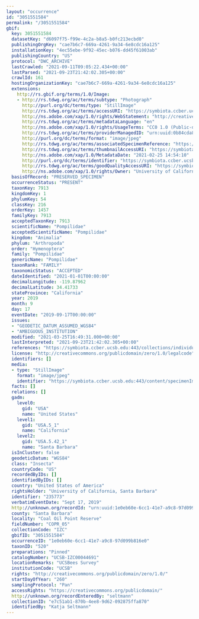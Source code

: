 ```yaml
---
layout: "occurrence"
id: "3051551584"
permalink: "/3051551584"
gbif:
  key: 3051551584
  datasetKey: "d6097f75-f99e-4c2a-b8a5-b0fc213ecbd0"
  publishingOrgKey: "cae7b6c7-669a-4261-9a34-6e8cdc16a125"
  installationKey: "4ec55ebe-9f92-45ec-b076-dd45f61003ab"
  publishingCountry: "US"
  protocol: "DWC_ARCHIVE"
  lastCrawled: "2021-09-11T09:05:22.434+00:00"
  lastParsed: "2021-09-23T21:42:02.305+00:00"
  crawlId: 161
  hostingOrganizationKey: "cae7b6c7-669a-4261-9a34-6e8cdc16a125"
  extensions:
    http://rs.gbif.org/terms/1.0/Image:
    - http://rs.tdwg.org/ac/terms/subtype: "Photograph"
      http://purl.org/dc/terms/type: "StillImage"
      http://rs.tdwg.org/ac/terms/accessURI: "https://symbiota.ccber.ucsb.edu:443/content/specimenImages/UCSB_IZC/UCSB-IZC00044/IMG_1060_1614293650.jpg"
      http://ns.adobe.com/xap/1.0/rights/WebStatement: "http://creativecommons.org/publicdomain/zero/1.0/"
      http://rs.tdwg.org/ac/terms/metadataLanguage: "en"
      http://ns.adobe.com/xap/1.0/rights/UsageTerms: "CC0 1.0 (Public-domain)"
      http://rs.tdwg.org/ac/terms/providerManagedID: "urn:uuid:0b84cda8-d05e-4633-9b37-ed1a685d3e82"
      http://purl.org/dc/terms/format: "image/jpeg"
      http://rs.tdwg.org/ac/terms/associatedSpecimenReference: "https://symbiota.ccber.ucsb.edu:443/collections/individual/index.php?occid=235773"
      http://rs.tdwg.org/ac/terms/thumbnailAccessURI: "https://symbiota.ccber.ucsb.edu:443/content/specimenImages/UCSB_IZC/UCSB-IZC00044/IMG_1060_1614293650_tn.jpg"
      http://ns.adobe.com/xap/1.0/MetadataDate: "2021-02-25 14:54:10"
      http://purl.org/dc/terms/identifier: "https://symbiota.ccber.ucsb.edu:443/content/specimenImages/UCSB_IZC/UCSB-IZC00044/IMG_1060_1614293650.jpg"
      http://rs.tdwg.org/ac/terms/goodQualityAccessURI: "https://symbiota.ccber.ucsb.edu:443/content/specimenImages/UCSB_IZC/UCSB-IZC00044/IMG_1060_1614293650.jpg"
      http://ns.adobe.com/xap/1.0/rights/Owner: "University of California, Santa Barbara"
  basisOfRecord: "PRESERVED_SPECIMEN"
  occurrenceStatus: "PRESENT"
  taxonKey: 7913
  kingdomKey: 1
  phylumKey: 54
  classKey: 216
  orderKey: 1457
  familyKey: 7913
  acceptedTaxonKey: 7913
  scientificName: "Pompilidae"
  acceptedScientificName: "Pompilidae"
  kingdom: "Animalia"
  phylum: "Arthropoda"
  order: "Hymenoptera"
  family: "Pompilidae"
  genericName: "Pompilidae"
  taxonRank: "FAMILY"
  taxonomicStatus: "ACCEPTED"
  dateIdentified: "2021-01-01T00:00:00"
  decimalLongitude: -119.87962
  decimalLatitude: 34.41733
  stateProvince: "California"
  year: 2019
  month: 9
  day: 17
  eventDate: "2019-09-17T00:00:00"
  issues:
  - "GEODETIC_DATUM_ASSUMED_WGS84"
  - "AMBIGUOUS_INSTITUTION"
  modified: "2021-03-25T16:49:31.000+00:00"
  lastInterpreted: "2021-09-23T21:42:02.305+00:00"
  references: "https://symbiota.ccber.ucsb.edu:443/collections/individual/index.php?occid=235773"
  license: "http://creativecommons.org/publicdomain/zero/1.0/legalcode"
  identifiers: []
  media:
  - type: "StillImage"
    format: "image/jpeg"
    identifier: "https://symbiota.ccber.ucsb.edu:443/content/specimenImages/UCSB_IZC/UCSB-IZC00044/IMG_1060_1614293650.jpg"
  facts: []
  relations: []
  gadm:
    level0:
      gid: "USA"
      name: "United States"
    level1:
      gid: "USA.5_1"
      name: "California"
    level2:
      gid: "USA.5.42_1"
      name: "Santa Barbara"
  isInCluster: false
  geodeticDatum: "WGS84"
  class: "Insecta"
  countryCode: "US"
  recordedByIDs: []
  identifiedByIDs: []
  country: "United States of America"
  rightsHolder: "University of California, Santa Barbara"
  identifier: "235773"
  verbatimEventDate: "Sept 17, 2019"
  http://unknown.org/recordId: "urn:uuid:1e0eb60e-6cc1-41e7-a9c8-97d099b816e0"
  county: "Santa Barbara"
  locality: "Coal Oil Point Reserve"
  fieldNumber: "COPR_05"
  collectionCode: "IZC"
  gbifID: "3051551584"
  occurrenceID: "1e0eb60e-6cc1-41e7-a9c8-97d099b816e0"
  taxonID: "520"
  preparations: "Pinned"
  catalogNumber: "UCSB-IZC00044691"
  locationRemarks: "UCSBees Survey"
  institutionCode: "UCSB"
  rights: "http://creativecommons.org/publicdomain/zero/1.0/"
  startDayOfYear: "260"
  samplingProtocol: "Pan"
  accessRights: "https://creativecommons.org/publicdomain/"
  http://unknown.org/recordEnteredBy: "seltmann"
  collectionID: "e7c51ab1-870b-4ee8-9d62-092875ffa870"
  identifiedBy: "Katja Seltmann"
---
```

